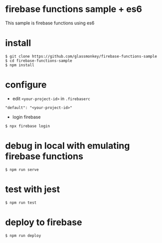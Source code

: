 # firebase functions sample + es6
This sample is firebase functions using es6

# install

```
$ git clone https://github.com/glassmonkey/firebase-functions-sample
$ cd firebase-functions-sample
$ npm install
```

# configure 

* edit `<your-project-id>` in `.firebaserc`
```
"default": "<your-project-id>"
```
* login firebase
 ```
 $ npx firebase login
 ```

# debug in local with emulating firebase functions
```
$ npm run serve
```

# test with jest
```
$ npm run test
```

# deploy to firebase
```
$ npm run deploy
```